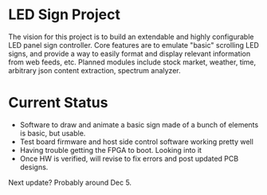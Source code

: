 # LED Sign Project

The vision for this project is to build an extendable and highly configurable LED panel sign controller.
Core features are to emulate "basic" scrolling LED signs, and provide a way to easily format and display relevant information from web feeds, etc.
Planned modules include stock market, weather, time, arbitrary json content extraction, spectrum analyzer.


# Current Status
* Software to draw and animate a basic sign made of a bunch of elements is basic, but usable.
* Test board firmware and host side control software working pretty well
* Having trouble getting the FPGA to boot. Looking into it
* Once HW is verified, will revise to fix errors and post updated PCB designs.

Next update? Probably around Dec 5.
